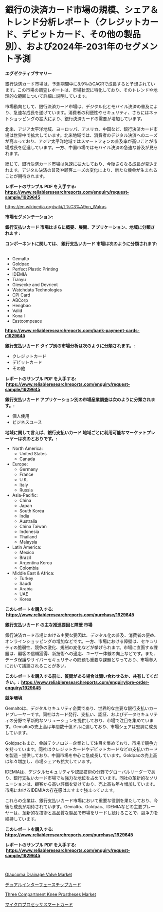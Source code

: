 <p><h1>銀行の決済カード市場の規模、シェア＆トレンド分析レポート（クレジットカード、デビットカード、その他の製品別）、および2024年-2031年のセグメント予測</h1></p><p><strong>エグゼクティブサマリー</strong></p>
<p><p>銀行決済カード市場は、予測期間中に8.9%のCAGRで成長すると予想されています。この市場の調査レポートは、市場状況に特化しており、そのトレンドや地理的な範囲について詳細に説明しています。</p><p>市場動向として、銀行決済カード市場は、デジタル化とモバイル決済の普及により、急速な成長を遂げています。消費者の利便性やセキュリティ、さらにはネットショッピングの拡大により、銀行決済カードの需要が増加しています。</p><p>北米、アジア太平洋地域、ヨーロッパ、アメリカ、中国など、銀行決済カード市場は世界中で拡大しています。北米地域では、消費者のデジタル決済へのニーズが高まっており、アジア太平洋地域ではスマートフォンの普及率が高いことが市場成長を促進しています。一方、中国市場ではモバイル決済の急速な普及が見られます。</p><p>総じて、銀行決済カード市場は急速に拡大しており、今後さらなる成長が見込まれます。デジタル決済の普及や顧客ニーズの変化により、新たな機会が生まれることが期待されます。</p></p>
<p><strong>レポートのサンプル PDF を入手する: <a href="https://www.reliableresearchreports.com/enquiry/request-sample/1929645">https://www.reliableresearchreports.com/enquiry/request-sample/1929645</a></strong></p>
<p><a href="https://en.wikipedia.org/wiki/L%C3%A9on_Walras">https://en.wikipedia.org/wiki/L%C3%A9on_Walras</a></p>
<p><strong>市場セグメンテーション:</strong></p>
<p><strong> 銀行支払いカード 市場はさらに概要、展開、アプリケーション、地域に分類されます :</strong></p>
<p><strong>コンポーネントに関しては、 銀行支払いカード 市場は次のように分類されます: &nbsp;</strong></p>
<p><ul><li>Gemalto</li><li>Goldpac</li><li>Perfect Plastic Printing</li><li>IDEMIA</li><li>Tianyu</li><li>Giesecke and Devrient</li><li>Watchdata Technologies</li><li>CPI Card</li><li>ABCorp</li><li>Hengbao</li><li>Valid</li><li>Kona I</li><li>Eastcompeace</li></ul></p>
<p><strong><a href="https://www.reliableresearchreports.com/bank-payment-cards-r1929645">https://www.reliableresearchreports.com/bank-payment-cards-r1929645</a></strong></p>
<p><strong> 銀行支払いカード タイプ別の市場分析は次のように分類されます。:</strong></p>
<p><ul><li>クレジットカード</li><li>デビットカード</li><li>その他</li></ul></p>
<p><strong>レポートのサンプル PDF を入手する: &nbsp;<a href="https://www.reliableresearchreports.com/enquiry/request-sample/1929645">https://www.reliableresearchreports.com/enquiry/request-sample/1929645</a></strong></p>
<p><strong> 銀行支払いカード アプリケーション別の市場産業調査は次のように分類されます。:</strong></p>
<p><ul><li>個人使用</li><li>ビジネスユース</li></ul></p>
<p><strong>地域に関して言えば、銀行支払いカード 地域ごとに利用可能なマーケットプレーヤーは次のとおりです。:</strong></p>
<p><ul>
    <li>
        North America:
        <ul>
            <li>United States</li>
            <li>Canada</li>
        </ul>
    </li>
    <li>
        Europe:
        <ul>
            <li>Germany</li>
            <li>France</li>
            <li>U.K.</li>
            <li>Italy</li>
            <li>Russia</li>
        </ul>
    </li>
    <li>
        Asia-Pacific:
        <ul>
            <li>China</li>
            <li>Japan</li>
            <li>South Korea</li>
            <li>India</li>
            <li>Australia</li>
            <li>China Taiwan</li>
            <li>Indonesia</li>
            <li>Thailand</li>
            <li>Malaysia</li>
        </ul>
    </li>
    <li>
        Latin America:
        <ul>
            <li>Mexico</li>
            <li>Brazil</li>
            <li>Argentina Korea</li>
            <li>Colombia</li>
        </ul>
    </li>
    <li>
        Middle East & Africa:
        <ul>
            <li>Turkey</li>
            <li>Saudi</li>
            <li>Arabia</li>
            <li>UAE</li>
            <li>Korea</li>
        </ul>
    </li>
    </ul></p>
<p><strong>このレポートを購入する: &nbsp;<a href="https://www.reliableresearchreports.com/purchase/1929645">https://www.reliableresearchreports.com/purchase/1929645</a></strong></p>
<p><strong>銀行支払いカード の主な推進要因と障壁 市場</strong></p>
<p><p>銀行決済カード市場における主要な要因は、デジタル化の普及、消費者の便益、オンラインショッピングの増加などです。一方、市場における障壁は、セキュリティの脆弱性、競争の激化、規制の変化などが挙げられます。市場に直面する課題は、顧客の信頼獲得、新技術への適応、ユーザー体験の向上などです。また、データ保護やサイバーセキュリティの問題も重要な課題となっており、市場参入において議論されることが多い。</p></p>
<p><strong>このレポートを購入する前に、質問がある場合は問い合わせるか、共有してください。:&nbsp; <a href="https://www.reliableresearchreports.com/enquiry/pre-order-enquiry/1929645">https://www.reliableresearchreports.com/enquiry/pre-order-enquiry/1929645</a></strong></p>
<p><strong>競争環境</strong></p>
<p><p>Gemaltoは、デジタルセキュリティ企業であり、世界的な主要な銀行支払いカードプレーヤーです。同社はカード発行、支払い、認証、およびデータセキュリティの分野で革新的なソリューションを提供しており、市場で注目を集めています。Gemaltoの売上高は年間数十億ドルに達しており、市場シェアは堅調に成長しています。</p><p>Goldpacもまた、金融テクノロジー企業として注目を集めており、市場で競争力を持っています。同社はクレジットカードやデビットカードなどの支払いカードを製造・提供しており、中国市場を中心に急成長しています。Goldpacの売上高は年々増加し、市場シェアも拡大しています。</p><p>IDEMIAは、デジタルセキュリティや認証技術の分野でグローバルリーダーであり、銀行支払いカード市場でも強力な地位を占めています。同社の革新的なソリューションは、顧客から高い評価を受けており、売上高も年々増加しています。市場におけるIDEMIAの存在感はますます強まっています。</p><p>これらの企業は、銀行支払いカード市場において重要な役割を果たしており、今後も成長が期待されています。Gemalto、Goldpac、IDEMIAなどの主要プレーヤーは、革新的な技術と高品質な製品で市場をリードし続けることで、競争力を維持しています。</p></p>
<p><strong>このレポートを購入する: &nbsp; <a href="https://www.reliableresearchreports.com/purchase/1929645">https://www.reliableresearchreports.com/purchase/1929645</a></strong></p>
<p><strong>レポートのサンプル PDF を入手する: &nbsp;<a href="https://www.reliableresearchreports.com/enquiry/request-sample/1929645">https://www.reliableresearchreports.com/enquiry/request-sample/1929645</a></strong><strong></strong></p>
<p>&nbsp;</p>
<p><p><a href="https://github.com/anwarsahrul281/Market-Research-Report-List-1/blob/main/glaucoma-drainage-valve-market.md">Glaucoma Drainage Valve Market</a></p><p><a href="https://github.com/mohamedbakry57/Market-Research-Report-List-4/blob/main/4820122175334.md">デュアルインターフェースチップカード</a></p><p><a href="https://github.com/LiamDavis60/Market-Research-Report-List-1/blob/main/three-compartment-knee-prostheses-market.md">Three Compartment Knee Prostheses Market</a></p><p><a href="https://github.com/zjkmgcs938405/Market-Research-Report-List-3/blob/main/8658707175335.md">マイクロプロセッサスマートカード</a></p></p>